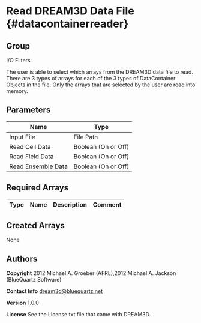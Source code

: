 Read DREAM3D Data File {#datacontainerreader}
====

## Group ##
I/O Filters


The user is able to select which arrays from the DREAM3D data file to read. There are 3 types of arrays for each of the 3
 types of DataContainer Objects in the file. Only the arrays that are selected by the user are read into memory.

## Parameters ##

| Name | Type |
|------|------|
| Input File | File Path |
| Read Cell Data | Boolean (On or Off) |
| Read Field Data | Boolean (On or Off) |
| Read Ensemble Data | Boolean (On or Off) |

## Required Arrays ##

| Type | Name | Description | Comment |
|------|------|-------------|---------|

## Created Arrays ##
None


## Authors ##

**Copyright** 2012 Michael A. Groeber (AFRL),2012 Michael A. Jackson (BlueQuartz Software)

**Contact Info** dream3d@bluequartz.net

**Version** 1.0.0

**License**  See the License.txt file that came with DREAM3D.



